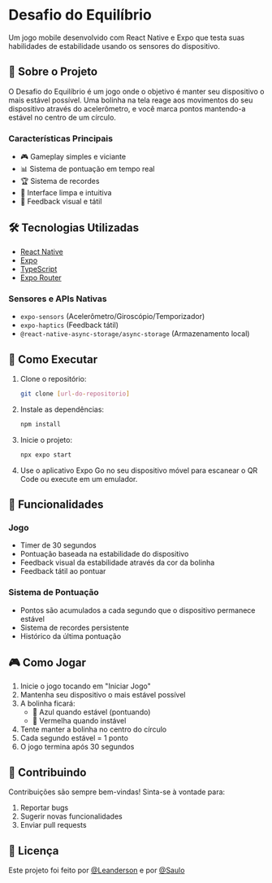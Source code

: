 # Desafio do Equilíbrio

Um jogo mobile desenvolvido com React Native e Expo que testa suas habilidades de estabilidade usando os sensores do dispositivo.

## 📱 Sobre o Projeto

O Desafio do Equilíbrio é um jogo onde o objetivo é manter seu dispositivo o mais estável possível. Uma bolinha na tela reage aos movimentos do seu dispositivo através do acelerômetro, e você marca pontos mantendo-a estável no centro de um círculo.

### Características Principais

- 🎮 Gameplay simples e viciante
- 📊 Sistema de pontuação em tempo real
- 🏆 Sistema de recordes
- 📱 Interface limpa e intuitiva
- 🔄 Feedback visual e tátil

## 🛠️ Tecnologias Utilizadas

- [React Native](https://reactnative.dev/)
- [Expo](https://expo.dev/)
- [TypeScript](https://www.typescriptlang.org/)
- [Expo Router](https://docs.expo.dev/router/introduction/)

### Sensores e APIs Nativas

- `expo-sensors` (Acelerômetro/Giroscópio/Temporizador)
- `expo-haptics` (Feedback tátil)
- `@react-native-async-storage/async-storage` (Armazenamento local)

## 🚀 Como Executar

1. Clone o repositório:
   ```bash
   git clone [url-do-repositorio]
   ```

2. Instale as dependências:
   ```bash
   npm install
   ```

3. Inicie o projeto:
   ```bash
   npx expo start
   ```

4. Use o aplicativo Expo Go no seu dispositivo móvel para escanear o QR Code ou execute em um emulador.

## 📱 Funcionalidades

### Jogo
- Timer de 30 segundos
- Pontuação baseada na estabilidade do dispositivo
- Feedback visual da estabilidade através da cor da bolinha
- Feedback tátil ao pontuar

### Sistema de Pontuação
- Pontos são acumulados a cada segundo que o dispositivo permanece estável
- Sistema de recordes persistente
- Histórico da última pontuação

## 🎮 Como Jogar

1. Inicie o jogo tocando em "Iniciar Jogo"
2. Mantenha seu dispositivo o mais estável possível
3. A bolinha ficará:
   - 🔵 Azul quando estável (pontuando)
   - 🔴 Vermelha quando instável
4. Tente manter a bolinha no centro do círculo
5. Cada segundo estável = 1 ponto
6. O jogo termina após 30 segundos

## 🤝 Contribuindo

Contribuições são sempre bem-vindas! Sinta-se à vontade para:

1. Reportar bugs
2. Sugerir novas funcionalidades
3. Enviar pull requests

## 📄 Licença

Este projeto foi feito por [@Leanderson](https://github.com/leanderson01) e por [@Saulo](https://github.com/saulocastelob)
